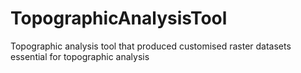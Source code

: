 # TopographicAnalysisTool
Topographic analysis tool that produced customised raster datasets essential for topographic analysis
